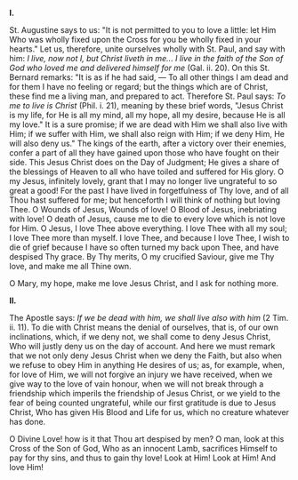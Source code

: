 
**I\.**

St. Augustine says to us: \"It is not permitted to you to love a little: let Him Who was wholly fixed upon the Cross for you be wholly fixed in your hearts.\" Let us, therefore, unite ourselves wholly with St. Paul, and say with him: *I live, now not I, but Christ liveth in me\... I live in the faith of the Son of God who loved me and delivered himself for me* (Gal. ii. 20). On this St. Bernard remarks: \"It is as if he had said, — To all other things I am dead and for them I have no feeling or regard; but the things which are of Christ, these find me a living man, and prepared to act. Therefore St. Paul says: *To me to live is Christ* (Phil. i. 21), meaning by these brief words, \"Jesus Christ is my life, for He is all my mind, all my hope, all my desire, because He is all my love.\" It is a sure promise; if we are dead with Him we shall also live with Him; if we suffer with Him, we shall also reign with Him; if we deny Him, He will also deny us.\" The kings of the earth, after a victory over their enemies, confer a part of all they have gained upon those who have fought on their side. This Jesus Christ does on the Day of Judgment; He gives a share of the blessings of Heaven to all who have toiled and suffered for His glory. O my Jesus, infinitely lovely, grant that I may no longer live ungrateful to so great a good! For the past I have lived in forgetfulness of Thy love, and of all Thou hast suffered for me; but henceforth I will think of nothing but loving Thee. O Wounds of Jesus, Wounds of love! O Blood of Jesus, inebriating with love! O death of Jesus, cause me to die to every love which is not love for Him. O Jesus, I love Thee above everything. I love Thee with all my soul; I love Thee more than myself. I love Thee, and because I love Thee, I wish to die of grief because I have so often turned my back upon Thee, and have despised Thy grace. By Thy merits, O my crucified Saviour, give me Thy love, and make me all Thine own.

O Mary, my hope, make me love Jesus Christ, and I ask for nothing more.

**II\.**

The Apostle says: *If we be dead with him, we shall live also with him* (2 Tim. ii. 11). To die with Christ means the denial of ourselves, that is, of our own inclinations, which, if we deny not, we shall come to deny Jesus Christ, Who will justly deny us on the day of account. And here we must remark that we not only deny Jesus Christ when we deny the Faith, but also when we refuse to obey Him in anything He desires of us; as, for example, when, for love of Him, we will not forgive an injury we have received, when we give way to the love of vain honour, when we will not break through a friendship which imperils the friendship of Jesus Christ, or we yield to the fear of being counted ungrateful, while our first gratitude is due to Jesus Christ, Who has given His Blood and Life for us, which no creature whatever has done.

O Divine Love! how is it that Thou art despised by men? O man, look at this Cross of the Son of God, Who as an innocent Lamb, sacrifices Himself to pay for thy sins, and thus to gain thy love! Look at Him! Look at Him! And love Him!

